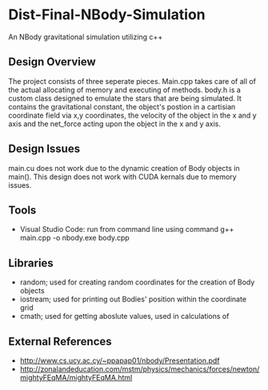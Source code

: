 # Dist-Final-NBody-Simulation
An NBody gravitational simulation utilizing c++

## Design Overview
  The project consists of three seperate pieces. Main.cpp takes care of all of the actual allocating of memory and executing of methods. body.h is a custom class designed to emulate the stars that are being simulated. It contains the gravitational constant, the object's postion in a cartisian coordinate field via x,y coordinates, the velocity of the object in the x and y axis and the net_force acting upon the object in the x and y axis. 
 
## Design Issues
  main.cu does not work due to the dynamic creation of Body objects in main(). This design does not work with CUDA kernals due to memory issues. 
## Tools
  - Visual Studio Code: run from command line using command g++ main.cpp -o nbody.exe body.cpp

## Libraries
  - random; used for creating random coordinates for the creation of Body objects
  - iostream; used for printing out Bodies' position within the coordinate grid
  - cmath; used for getting aboslute values, used in calculations of 


## External References

  - http://www.cs.ucy.ac.cy/~ppapap01/nbody/Presentation.pdf
  - http://zonalandeducation.com/mstm/physics/mechanics/forces/newton/mightyFEqMA/mightyFEqMA.html

